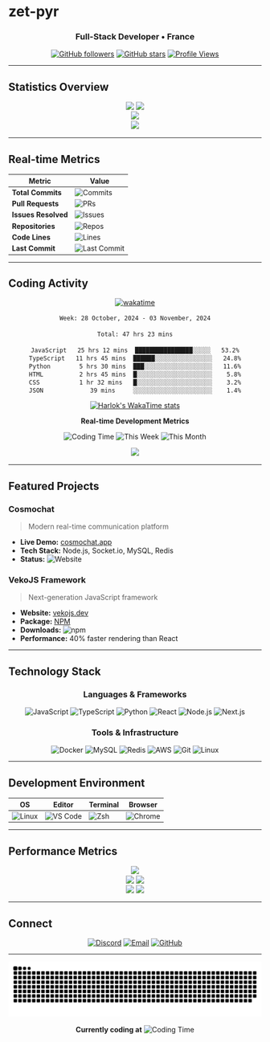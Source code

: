 # zet-pyr

<div align="center">
  <h3>Full-Stack Developer • France</h3>
  
  [![GitHub followers](https://img.shields.io/github/followers/zet-pyr?style=for-the-badge&color=0366d6)](https://github.com/zet-pyr)
  [![GitHub stars](https://img.shields.io/github/stars/zet-pyr?style=for-the-badge&color=0366d6)](https://github.com/zet-pyr)
  [![Profile Views](https://komarev.com/ghpvc/?username=zet-pyr&style=for-the-badge&color=0366d6)](https://github.com/zet-pyr)
</div>

---

## Statistics Overview

<div align="center">
  <img height="180em" src="https://github-readme-stats-sigma-five.vercel.app/api?username=zet-pyr&show_icons=true&theme=github_dark&include_all_commits=true&count_private=true&hide_border=true&bg_color=0d1117"/>
  <img height="180em" src="https://github-readme-stats-sigma-five.vercel.app/api/top-langs/?username=zet-pyr&layout=compact&theme=github_dark&hide_border=true&bg_color=0d1117"/>
</div>

<div align="center">
  <img src="https://github-readme-streak-stats.herokuapp.com/?user=zet-pyr&theme=github-dark-blue&hide_border=true&background=0d1117"/>
</div>

<div align="center">
  <img src="https://github-readme-activity-graph.vercel.app/graph?username=zet-pyr&theme=github-compact&hide_border=true&bg_color=0d1117&color=58a6ff&line=58a6ff&point=f0f6fc"/>
</div>

---

## Real-time Metrics

<div align="center">
  
| Metric | Value |
|--------|-------|
| **Total Commits** | ![Commits](https://img.shields.io/badge/dynamic/json?url=https://api.github.com/search/commits?q=author:zet-pyr&query=$.total_count&label=commits&style=flat-square&color=58a6ff) |
| **Pull Requests** | ![PRs](https://img.shields.io/badge/dynamic/json?url=https://api.github.com/search/issues?q=author:zet-pyr+type:pr&query=$.total_count&label=pull%20requests&style=flat-square&color=58a6ff) |
| **Issues Resolved** | ![Issues](https://img.shields.io/badge/dynamic/json?url=https://api.github.com/search/issues?q=author:zet-pyr+type:issue+is:closed&query=$.total_count&label=issues&style=flat-square&color=58a6ff) |
| **Repositories** | ![Repos](https://img.shields.io/badge/dynamic/json?url=https://api.github.com/users/zet-pyr&query=$.public_repos&label=repositories&style=flat-square&color=58a6ff) |
| **Code Lines** | ![Lines](https://img.shields.io/tokei/lines/github/zet-pyr/zet-pyr?style=flat-square&color=58a6ff) |
| **Last Commit** | ![Last Commit](https://img.shields.io/github/last-commit/zet-pyr/zet-pyr?style=flat-square&color=58a6ff) |

</div>

---

## Coding Activity

<div align="center">

[![wakatime](https://wakatime.com/badge/user/zet-pyr.svg)](https://wakatime.com/@zet-pyr)

<!--START_SECTION:waka-->
```text
Week: 28 October, 2024 - 03 November, 2024

Total: 47 hrs 23 mins

JavaScript   25 hrs 12 mins  ████████████████░░░░░   53.2%
TypeScript   11 hrs 45 mins  ██████░░░░░░░░░░░░░░░░   24.8%
Python        5 hrs 30 mins  ███░░░░░░░░░░░░░░░░░░░   11.6%
HTML          2 hrs 45 mins  █░░░░░░░░░░░░░░░░░░░░░    5.8%
CSS           1 hr 32 mins   █░░░░░░░░░░░░░░░░░░░░░    3.2%
JSON             39 mins     ░░░░░░░░░░░░░░░░░░░░░░    1.4%
```
<!--END_SECTION:waka-->

[![Harlok's WakaTime stats](https://github-readme-stats.vercel.app/api/wakatime?username=zet-pyr&theme=github_dark&hide_border=true&bg_color=0d1117)](https://github.com/anuraghazra/github-readme-stats)

</div>

<div align="center">

**Real-time Development Metrics**

![Coding Time](https://img.shields.io/endpoint?url=https://wakapi.dev/api/compat/shields/v1/zet-pyr/interval:today&style=flat-square&color=58a6ff&label=Today)
![This Week](https://img.shields.io/endpoint?url=https://wakapi.dev/api/compat/shields/v1/zet-pyr/interval:7_days&style=flat-square&color=58a6ff&label=This%20Week)
![This Month](https://img.shields.io/endpoint?url=https://wakapi.dev/api/compat/shields/v1/zet-pyr/interval:30_days&style=flat-square&color=58a6ff&label=This%20Month)

</div>

<div align="center">
  <img src="https://github.com/zet-pyr/zet-pyr/blob/output/github-contribution-grid-snake-dark.svg"/>
</div>

---

## Featured Projects

### **Cosmochat**
> Modern real-time communication platform
- **Live Demo:** [cosmochat.app](https://cosmochat.app/)
- **Tech Stack:** Node.js, Socket.io, MySQL, Redis
- **Status:** ![Website](https://img.shields.io/website?url=https://cosmochat.app&style=flat-square)

### **VekoJS Framework**
> Next-generation JavaScript framework
- **Website:** [vekojs.dev](https://vekojs.dev/)
- **Package:** [NPM](https://npmjs.com/package/veko)
- **Downloads:** ![npm](https://img.shields.io/npm/dt/veko?style=flat-square&color=cb3837)
- **Performance:** 40% faster rendering than React

---

## Technology Stack

<div align="center">

### Languages & Frameworks
![JavaScript](https://img.shields.io/badge/JavaScript-F7DF1E?style=flat-square&logo=javascript&logoColor=black)
![TypeScript](https://img.shields.io/badge/TypeScript-3178C6?style=flat-square&logo=typescript&logoColor=white)
![Python](https://img.shields.io/badge/Python-3776AB?style=flat-square&logo=python&logoColor=white)
![React](https://img.shields.io/badge/React-61DAFB?style=flat-square&logo=react&logoColor=black)
![Node.js](https://img.shields.io/badge/Node.js-339933?style=flat-square&logo=node.js&logoColor=white)
![Next.js](https://img.shields.io/badge/Next.js-000000?style=flat-square&logo=next.js&logoColor=white)

### Tools & Infrastructure
![Docker](https://img.shields.io/badge/Docker-2496ED?style=flat-square&logo=docker&logoColor=white)
![MySQL](https://img.shields.io/badge/MySQL-4479A1?style=flat-square&logo=mysql&logoColor=white)
![Redis](https://img.shields.io/badge/Redis-DC382D?style=flat-square&logo=redis&logoColor=white)
![AWS](https://img.shields.io/badge/AWS-232F3E?style=flat-square&logo=amazonaws&logoColor=white)
![Git](https://img.shields.io/badge/Git-F05032?style=flat-square&logo=git&logoColor=white)
![Linux](https://img.shields.io/badge/Linux-FCC624?style=flat-square&logo=linux&logoColor=black)

</div>

---

## Development Environment

<div align="center">
  
| **OS** | **Editor** | **Terminal** | **Browser** |
|--------|------------|--------------|-------------|
| ![Linux](https://img.shields.io/badge/Linux-FCC624?style=flat-square&logo=linux&logoColor=black) | ![VS Code](https://img.shields.io/badge/VS%20Code-007ACC?style=flat-square&logo=visualstudiocode&logoColor=white) | ![Zsh](https://img.shields.io/badge/Zsh-F15A24?style=flat-square&logo=zsh&logoColor=white) | ![Chrome](https://img.shields.io/badge/Chrome-4285F4?style=flat-square&logo=googlechrome&logoColor=white) |

</div>

---

## Performance Metrics

<div align="center">
  <img src="https://github-profile-summary-cards.vercel.app/api/cards/profile-details?username=zet-pyr&theme=github_dark"/>
</div>

<div align="center">
  <img src="https://github-profile-summary-cards.vercel.app/api/cards/repos-per-language?username=zet-pyr&theme=github_dark"/>
  <img src="https://github-profile-summary-cards.vercel.app/api/cards/most-commit-language?username=zet-pyr&theme=github_dark"/>
</div>

<div align="center">
  <img src="https://github-profile-summary-cards.vercel.app/api/cards/stats?username=zet-pyr&theme=github_dark"/>
  <img src="https://github-profile-summary-cards.vercel.app/api/cards/productive-time?username=zet-pyr&theme=github_dark&utcOffset=1"/>
</div>

---

## Connect

<div align="center">
  
[![Discord](https://img.shields.io/badge/Discord-7289DA?style=for-the-badge&logo=discord&logoColor=white)](https://discord.gg/zetchatori)
[![Email](https://img.shields.io/badge/Email-0078D4?style=for-the-badge&logo=microsoftoutlook&logoColor=white)](mailto:zetchatori_view@outlook.fr)
[![GitHub](https://img.shields.io/badge/GitHub-181717?style=for-the-badge&logo=github&logoColor=white)](https://github.com/zet-pyr)

</div>

---

<div align="center">
  <img src="https://raw.githubusercontent.com/Platane/snk/output/github-contribution-grid-snake-dark.svg"/>
  
  **Currently coding at** ![Coding Time](https://img.shields.io/badge/dynamic/json?url=https://api.github.com/users/zet-pyr&query=$.updated_at&label=last%20seen&style=flat-square&color=58a6ff)
</div>
